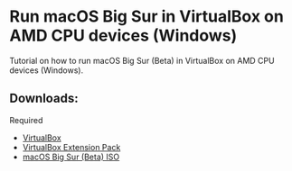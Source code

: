 # Run macOS Big Sur in VirtualBox on AMD CPU devices (Windows)
Tutorial on how to run macOS Big Sur (Beta) in VirtualBox on AMD CPU devices (Windows).
## Downloads:
Required
* [VirtualBox](https://download.virtualbox.org/virtualbox/6.1.12/VirtualBox-6.1.12-139181-Win.exe)
* [VirtualBox Extension Pack](https://download.virtualbox.org/virtualbox/6.1.12/Oracle_VM_VirtualBox_Extension_Pack-6.1.12.vbox-extpack)
* [macOS Big Sur (Beta) ISO](https://onedrive.live.com/download?cid=FB8ECF277467B058&resid=FB8ECF277467B058%218623&authkey=AGqXzYlefvta3fI)
